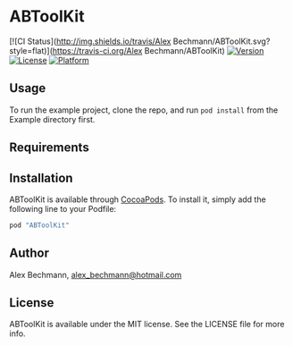 # ABToolKit

[![CI Status](http://img.shields.io/travis/Alex Bechmann/ABToolKit.svg?style=flat)](https://travis-ci.org/Alex Bechmann/ABToolKit)
[![Version](https://img.shields.io/cocoapods/v/ABToolKit.svg?style=flat)](http://cocoapods.org/pods/ABToolKit)
[![License](https://img.shields.io/cocoapods/l/ABToolKit.svg?style=flat)](http://cocoapods.org/pods/ABToolKit)
[![Platform](https://img.shields.io/cocoapods/p/ABToolKit.svg?style=flat)](http://cocoapods.org/pods/ABToolKit)

## Usage

To run the example project, clone the repo, and run `pod install` from the Example directory first.

## Requirements

## Installation

ABToolKit is available through [CocoaPods](http://cocoapods.org). To install
it, simply add the following line to your Podfile:

```ruby
pod "ABToolKit"
```

## Author

Alex Bechmann, alex_bechmann@hotmail.com

## License

ABToolKit is available under the MIT license. See the LICENSE file for more info.
